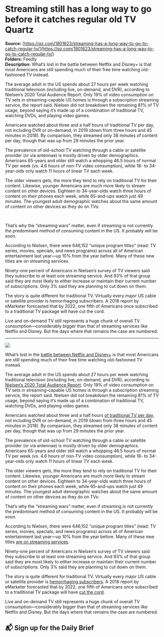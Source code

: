 # Streaming still has a long way to go before it catches regular old TV Quartz

**Source:** [https://qz.com/1801623/streaming-has-a-long-way-to-go-to-catch-regular-tv/](https://qz.com/1801623/streaming-has-a-long-way-to-go-to-catch-regular-tv/)  
**Folders:** Feedly  
**Description:** What’s lost in the battle between Netflix and Disney+ is that most Americans are still spending much of their free time watching old-fashioned TV instead.

The average adult in the US spends about 27 hours per week watching traditional television (including live, on-demand, and DVR), according to Nielsen’s 2020 Total Audience Report. Only 19% of video consumption on TV sets in streaming-capable US homes is through a subscription streaming service, the report said. Nielsen did not breakdown the remaining 81% of TV usage, beyond saying it’s made up of a combination of traditional TV, watching DVDs, and playing video games.

Americans watched about three and a half hours of traditional TV per day, not including DVR or on-demand, in 2019 (down from three hours and 45 minutes in 2018). By comparison, they streamed only 38 minutes of content per day, though that was up from 29 minutes the prior year.

The prevalence of old-school TV watching through a cable or satellite provider (or via antennae) is mostly driven by older demographics. Americans 65-years and older still watch a whopping 46.5 hours of normal TV per week (vs. 4.6 hours of non-TV video consumption), while 18- to 34-year-olds only watch 11 hours of linear TV each week.

The older viewers gets, the more they tend to rely on traditional TV for their content. Likewise, younger Americans are much more likely to stream content on other devices. Eighteen to 34-year-olds watch three hours of content on their phones each week, while 65-and-ups watch just 49 minutes. The youngest adult demographic watches about the same amount of content on other devices as they do on TVs:

 

That’s why the “streaming wars” matter, even if streaming is not currently the predominant method of consuming content in the US. It probably will be soon.

According to Nielsen, there were 646,152 “unique program titles” (read: TV series, movies, specials, and news programs) across all of American entertainment last year—up 10% from the year before. Many of these new titles are on streaming services.

Ninety-one percent of Americans in Nielsen’s survey of TV viewers said they subscribe to at least one streaming service. And 93% of that group said they are most likely to either increase or maintain their current number of subscriptions. Only 3% said they are planning to cut down on them.

The story is quite different for traditional TV. Virtually every major US cable or satellite provider is hemorrhaging subscribers. A 2018 report by eMarketer forecasted that by 2022, one fifth of Americans once subscribed to a traditional TV package will have cut the cord.

Live and on-demand TV still represents a huge chunk of overall TV consumption—considerably bigger than that of streaming services like Netflix and Disney. But the days where that remains the case are numbered.


---

<div><div><div><picture><img src="https://qz.com/cdn-cgi/image/width=1024%2Cquality=85%2Cformat=auto/https://assets.qz.com/media/5b789892fbf918705af490c05d91aff9.jpg"></picture></div><p>What’s lost in the <a href="https://qz.com/1785413/netflix-and-disney-deny-there-is-a-streaming-war">battle between Netflix and Disney+</a> is that most Americans are still spending much of their free time watching old-fashioned TV instead.</p></div><div><p>The average adult in the US spends about 27 hours per week watching traditional television (including live, on-demand, and DVR), according to <a href="https://www.nielsen.com/us/en/insights/article/2020/playback-time-which-consumer-attitudes-will-shape-the-streaming-wars/">Nielsen’s 2020 Total Audience Report</a>. Only 19% of video consumption on TV sets in streaming-capable US homes is through a subscription streaming service, the report said. Nielsen did not breakdown the remaining 81% of TV usage, beyond saying it’s made up of a combination of traditional TV, watching DVDs, and playing video games.</p></div><div><p>Americans watched about three and a half hours <a href="https://abcnews.go.com/Lifestyle/wireStory/study-shows-explosive-growth-time-spent-streaming-tv-68940265">of traditional TV per day</a>, not including DVR or on-demand, in 2019 (down from three hours and 45 minutes in 2018). By comparison, they streamed only 38 minutes of content per day, though that was up from 29 minutes the prior year.</p></div><div><p>The prevalence of old-school TV watching through a cable or satellite provider (or via antennae) is mostly driven by older demographics. Americans 65-years and older still watch a whopping 46.5 hours of normal TV per week (vs. 4.6 hours of non-TV video consumption), while 18- to 34-year-olds only watch 11 hours of linear TV each week.</p></div><div><p>The older viewers gets, the more they tend to rely on traditional TV for their content. Likewise, younger Americans are much more likely to stream content on other devices. Eighteen to 34-year-olds watch three hours of content on their phones each week, while 65-and-ups watch just 49 minutes. The youngest adult demographic watches about the same amount of content on other devices as they do on TVs:</p></div><div><p> </p></div><div><p>That’s why the “streaming wars” matter, even if streaming is not currently the predominant method of consuming content in the US. It probably will be soon.</p></div><div><p>According to Nielsen, there were 646,152 “unique program titles” (read: TV series, movies, specials, and news programs) across all of American entertainment last year—up 10% from the year before. Many of these new titles <a href="https://qz.com/1783165/thanks-to-streaming-we-may-never-reach-the-peak-of-peak-tv">are on streaming services</a>.</p></div><div><p>Ninety-one percent of Americans in Nielsen’s survey of TV viewers said they subscribe to at least one streaming service. And 93% of that group said they are most likely to either increase or maintain their current number of subscriptions. Only 3% said they are planning to cut down on them.</p></div><div><p>The story is quite different for traditional TV. Virtually every major US cable or satellite provider is <a href="https://qz.com/1736737/as-atts-cord-cutting-losses-mount-hbo-max-cant-get-here-fast-enough">hemorrhaging subscribers</a>. A 2018 report by eMarketer forecasted that by 2022, one fifth of Americans once subscribed to a traditional TV package will have <a href="https://qz.com/1335118/one-fifth-of-us-adults-will-cut-the-cord-by-2022-study-says">cut the cord</a>.</p></div><div><p>Live and on-demand TV still represents a huge chunk of overall TV consumption—considerably bigger than that of streaming services like Netflix and Disney. But the days where that remains the case are numbered.</p></div><div><h2>📬 Sign up for the Daily Brief</h2></div></div>